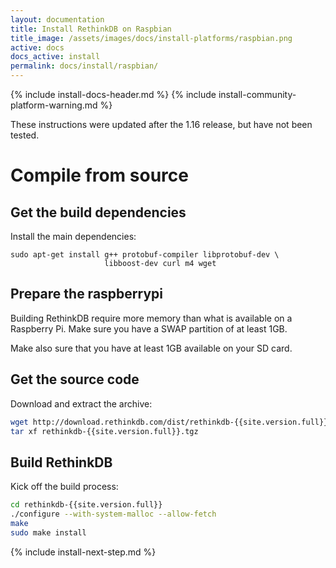 ```yaml
---
layout: documentation
title: Install RethinkDB on Raspbian
title_image: /assets/images/docs/install-platforms/raspbian.png
active: docs
docs_active: install
permalink: docs/install/raspbian/
---
```

{% include install-docs-header.md %}
{% include install-community-platform-warning.md %}

These instructions were updated after the 1.16 release, but have not been tested.

# Compile from source #

## Get the build dependencies ##

Install the main dependencies:

```
sudo apt-get install g++ protobuf-compiler libprotobuf-dev \
                     libboost-dev curl m4 wget
```

## Prepare the raspberrypi ##

Building RethinkDB require more memory than what is available on a Raspberry Pi.
Make sure you have a SWAP partition of at least 1GB.

Make also sure that you have at least 1GB available on your SD card.


## Get the source code ##

Download and extract the archive:

```bash
wget http://download.rethinkdb.com/dist/rethinkdb-{{site.version.full}}.tgz
tar xf rethinkdb-{{site.version.full}}.tgz
```

## Build RethinkDB ##

Kick off the build process:

```bash
cd rethinkdb-{{site.version.full}}
./configure --with-system-malloc --allow-fetch
make
sudo make install
```

{% include install-next-step.md %}
